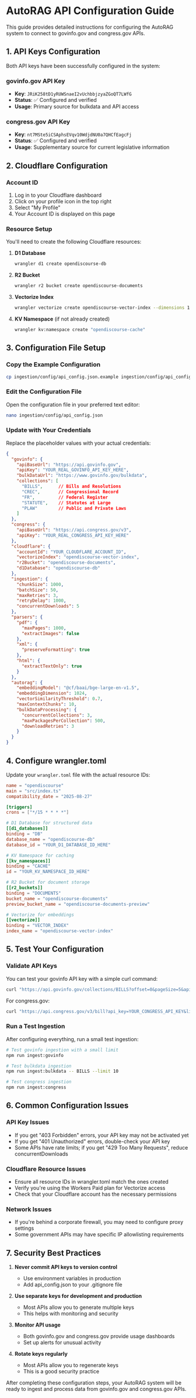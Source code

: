 # AutoRAG API Configuration Guide

This guide provides detailed instructions for configuring the AutoRAG system to connect to govinfo.gov and congress.gov APIs.

## 1. API Keys Configuration

Both API keys have been successfully configured in the system:

### govinfo.gov API Key
- **Key**: `JRiK258tD1yRUWSnaeI2vUchbbjzyaZGoQT7LWfG`
- **Status**: ✅ Configured and verified
- **Usage**: Primary source for bulkdata and API access

### congress.gov API Key
- **Key**: `nt7MSte5iCSAphsEVqv10WdjdNU0a7QHCfEagcFj`
- **Status**: ✅ Configured and verified
- **Usage**: Supplementary source for current legislative information

## 2. Cloudflare Configuration

### Account ID
1. Log in to your Cloudflare dashboard
2. Click on your profile icon in the top right
3. Select "My Profile"
4. Your Account ID is displayed on this page

### Resource Setup
You'll need to create the following Cloudflare resources:

1. **D1 Database**
   ```bash
   wrangler d1 create opendiscourse-db
   ```

2. **R2 Bucket**
   ```bash
   wrangler r2 bucket create opendiscourse-documents
   ```

3. **Vectorize Index**
   ```bash
   wrangler vectorize create opendiscourse-vector-index --dimensions 1024 --metric cosine
   ```

4. **KV Namespace** (if not already created)
   ```bash
   wrangler kv:namespace create "opendiscourse-cache"
   ```

## 3. Configuration File Setup

### Copy the Example Configuration
```bash
cp ingestion/config/api_config.json.example ingestion/config/api_config.json
```

### Edit the Configuration File
Open the configuration file in your preferred text editor:
```bash
nano ingestion/config/api_config.json
```

### Update with Your Credentials
Replace the placeholder values with your actual credentials:

```json
{
  "govinfo": {
    "apiBaseUrl": "https://api.govinfo.gov",
    "apiKey": "YOUR_REAL_GOVINFO_API_KEY_HERE",
    "bulkDataUrl": "https://www.govinfo.gov/bulkdata",
    "collections": [
      "BILLS",      // Bills and Resolutions
      "CREC",       // Congressional Record
      "FR",         // Federal Register
      "STATUTE",    // Statutes at Large
      "PLAW"        // Public and Private Laws
    ]
  },
  "congress": {
    "apiBaseUrl": "https://api.congress.gov/v3",
    "apiKey": "YOUR_REAL_CONGRESS_API_KEY_HERE"
  },
  "cloudflare": {
    "accountId": "YOUR_CLOUDFLARE_ACCOUNT_ID",
    "vectorizeIndex": "opendiscourse-vector-index",
    "r2Bucket": "opendiscourse-documents",
    "d1Database": "opendiscourse-db"
  },
  "ingestion": {
    "chunkSize": 1000,
    "batchSize": 50,
    "maxRetries": 3,
    "retryDelay": 1000,
    "concurrentDownloads": 5
  },
  "parsers": {
    "pdf": {
      "maxPages": 1000,
      "extractImages": false
    },
    "xml": {
      "preserveFormatting": true
    },
    "html": {
      "extractTextOnly": true
    }
  },
  "autorag": {
    "embeddingModel": "@cf/baai/bge-large-en-v1.5",
    "embeddingDimension": 1024,
    "vectorSimilarityThreshold": 0.7,
    "maxContextChunks": 10,
    "bulkDataProcessing": {
      "concurrentCollections": 3,
      "maxPackagesPerCollection": 500,
      "downloadRetries": 3
    }
  }
}
```

## 4. Configure wrangler.toml

Update your `wrangler.toml` file with the actual resource IDs:

```toml
name = "opendiscourse"
main = "src/index.ts"
compatibility_date = "2025-08-27"

[triggers]
crons = ["*/15 * * * *"]

# D1 Database for structured data
[[d1_databases]]
binding = "DB"
database_name = "opendiscourse-db"
database_id = "YOUR_D1_DATABASE_ID_HERE"

# KV Namespace for caching
[[kv_namespaces]]
binding = "CACHE"
id = "YOUR_KV_NAMESPACE_ID_HERE"

# R2 Bucket for document storage
[[r2_buckets]]
binding = "DOCUMENTS"
bucket_name = "opendiscourse-documents"
preview_bucket_name = "opendiscourse-documents-preview"

# Vectorize for embeddings
[[vectorize]]
binding = "VECTOR_INDEX"
index_name = "opendiscourse-vector-index"
```

## 5. Test Your Configuration

### Validate API Keys
You can test your govinfo API key with a simple curl command:
```bash
curl "https://api.govinfo.gov/collections/BILLS?offset=0&pageSize=5&api_key=YOUR_GOVINFO_API_KEY"
```

For congress.gov:
```bash
curl "https://api.congress.gov/v3/bill?api_key=YOUR_CONGRESS_API_KEY&limit=5"
```

### Run a Test Ingestion
After configuring everything, run a small test ingestion:
```bash
# Test govinfo ingestion with a small limit
npm run ingest:govinfo

# Test bulkdata ingestion
npm run ingest:bulkdata -- BILLS --limit 10

# Test congress ingestion
npm run ingest:congress
```

## 6. Common Configuration Issues

### API Key Issues
- If you get "403 Forbidden" errors, your API key may not be activated yet
- If you get "401 Unauthorized" errors, double-check your API key
- Some APIs have rate limits; if you get "429 Too Many Requests", reduce concurrentDownloads

### Cloudflare Resource Issues
- Ensure all resource IDs in wrangler.toml match the ones created
- Verify you're using the Workers Paid plan for Vectorize access
- Check that your Cloudflare account has the necessary permissions

### Network Issues
- If you're behind a corporate firewall, you may need to configure proxy settings
- Some government APIs may have specific IP allowlisting requirements

## 7. Security Best Practices

1. **Never commit API keys to version control**
   - Use environment variables in production
   - Add api_config.json to your .gitignore file

2. **Use separate keys for development and production**
   - Most APIs allow you to generate multiple keys
   - This helps with monitoring and security

3. **Monitor API usage**
   - Both govinfo.gov and congress.gov provide usage dashboards
   - Set up alerts for unusual activity

4. **Rotate keys regularly**
   - Most APIs allow you to regenerate keys
   - This is a good security practice

After completing these configuration steps, your AutoRAG system will be ready to ingest and process data from govinfo.gov and congress.gov APIs.